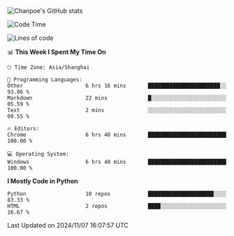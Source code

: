 ![Chanpoe's GitHub stats](https://github-readme-stats.vercel.app/api?username=Chanpoe&show_icons=true&count_private=true&theme=cobalt)

<!--START_SECTION:waka-->
![Code Time](http://img.shields.io/badge/Code%20Time-265%20hrs%2011%20mins-blue)

![Lines of code](https://img.shields.io/badge/From%20Hello%20World%20I%27ve%20Written-1.6%20million%20lines%20of%20code-blue)

📊 **This Week I Spent My Time On** 

```text
🕑︎ Time Zone: Asia/Shanghai

💬 Programming Languages: 
Other                    6 hrs 16 mins       ███████████████████████░░   93.86 % 
Markdown                 22 mins             █░░░░░░░░░░░░░░░░░░░░░░░░   05.59 % 
Text                     2 mins              ░░░░░░░░░░░░░░░░░░░░░░░░░   00.55 % 

🔥 Editors: 
Chrome                   6 hrs 40 mins       █████████████████████████   100.00 % 

💻 Operating System: 
Windows                  6 hrs 40 mins       █████████████████████████   100.00 % 
```

**I Mostly Code in Python** 

```text
Python                   10 repos            █████████████████████░░░░   83.33 % 
HTML                     2 repos             ████░░░░░░░░░░░░░░░░░░░░░   16.67 % 
```




 Last Updated on 2024/11/07 16:07:57 UTC
<!--END_SECTION:waka-->
